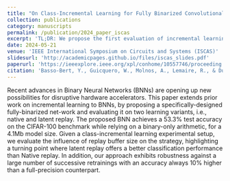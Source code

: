 ```yaml
---
title: "On Class-Incremental Learning for Fully Binarized Convolutional Neural Networks"
collection: publications
category: manuscripts
permalink: /publication/2024_paper_iscas
excerpt: 'TL;DR: We propose the first evaluation of incremental learning on a fully binary neural network (BNN), leveraging binary-only operations for efficient on-chip learning. Our custom-designed BNN reaches 53.3% accuracy on CIFAR-100 with just 4.1Mb of memory. We compare native and latent replay strategies under a class-incremental setup, revealing that latent replay outperforms native replay beyond a specific buffer size. Our binary model also maintains accuracy 10% higher than its full-precision equivalent over many retrainings, demonstrating strong robustness.'
date: 2024-05-21
venue: 'IEEE International Symposium on Circuits and Systems (ISCAS)'
slidesurl: 'http://academicpages.github.io/files/iscas_slides.pdf'
paperurl: 'https://ieeexplore.ieee.org/xpl/conhome/10557746/proceeding'
citation: 'Basso-Bert, Y., Guicquero, W., Molnos, A., Lemaire, R., & Dupret, A. (2024, May). On Class-Incremental Learning for Fully Binarized Convolutional Neural Networks. In 2024 IEEE International Symposium on Circuits and Systems (ISCAS) (pp. 1-5). IEEE.'
---
```

Recent advances in Binary Neural Networks (BNNs) are opening up new possibilities for disruptive hardware accelerators. This paper extends prior work on incremental learning to BNNs, by proposing a specifically-designed fully-binarized net-work and evaluating it on two learning variants, i.e., native and latent replay. The proposed BNN achieves a 53.3% test accuracy on the CIFAR-100 benchmark while relying on a binary-only arithmetic, for a 4.1Mb model size. Given a class-incremental learning experimental setup, we evaluate the influence of replay buffer size on the strategy, highlighting a turning point where latent replay offers a better classification performance than Native replay. In addition, our approach exhibits robustness against a large number of successive retrainings with an accuracy always 10% higher than a full-precision counterpart.
